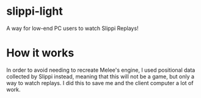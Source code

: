 # slippi-light
A way for low-end PC users to watch Slippi Replays!
<h1>How it works</h1>
In order to avoid needing to recreate Melee's engine, I used positional data collected by Slippi instead, meaning that this will not be a game, but only a way to watch replays. I did this to save me and the client computer a lot of work.
